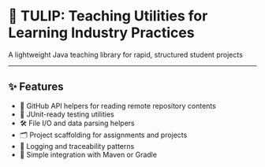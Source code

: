 # 🌷 TULIP: Teaching Utilities for Learning Industry Practices
A lightweight Java teaching library for rapid, structured student projects

---

## ✨ Features

- 📂 GitHub API helpers for reading remote repository contents  
- 🧪 JUnit-ready testing utilities  
- 🛠️ File I/O and data parsing helpers  
- 🗂️ Project scaffolding for assignments and projects  
- 🧵 Logging and traceability patterns  
- 🧰 Simple integration with Maven or Gradle
